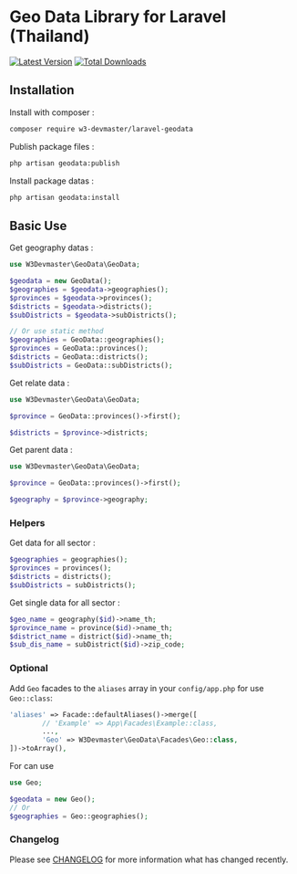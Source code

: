 # Geo Data Library for Laravel (Thailand)

[![Latest Version](https://img.shields.io/github/release/w3-devmaster/laravel-geodata.svg?style=flat-square)](https://github.com/w3-devmaster/laravel-geodata/releases)
[![Total Downloads](https://img.shields.io/packagist/dt/w3-devmaster/laravel-geodata.svg?style=flat-square)](https://packagist.org/packages/w3-devmaster/laravel-geodata)

## Installation

Install with composer : 

```bash
composer require w3-devmaster/laravel-geodata
```

Publish package files :

```bash
php artisan geodata:publish
```

Install package datas :

```bash
php artisan geodata:install
```

## Basic Use

Get geography datas :

```php
use W3Devmaster\GeoData\GeoData;

$geodata = new GeoData();
$geographies = $geodata->geographies();
$provinces = $geodata->provinces();
$districts = $geodata->districts();
$subDistricts = $geodata->subDistricts();

// Or use static method
$geographies = GeoData::geographies();
$provinces = GeoData::provinces();
$districts = GeoData::districts();
$subDistricts = GeoData::subDistricts();

```

Get relate data :

```php
use W3Devmaster\GeoData\GeoData;

$province = GeoData::provinces()->first();

$districts = $province->districts;

```

Get parent data :

```php
use W3Devmaster\GeoData\GeoData;

$province = GeoData::provinces()->first();

$geography = $province->geography;

```

### Helpers

Get data for all sector : 

```php
$geographies = geographies();
$provinces = provinces();
$districts = districts();
$subDistricts = subDistricts();
```

Get single data for all sector :

```php
$geo_name = geography($id)->name_th;
$province_name = province($id)->name_th;
$district_name = district($id)->name_th;
$sub_dis_name = subDistrict($id)->zip_code;
```

### Optional
Add `Geo` facades to the `aliases` array in your `config/app.php` for use `Geo::class`:

```php
'aliases' => Facade::defaultAliases()->merge([
        // 'Example' => App\Facades\Example::class,
        ...,
        'Geo' => W3Devmaster\GeoData\Facades\Geo::class,
])->toArray(),
```
For can use
```php
use Geo;

$geodata = new Geo();
// Or
$geographies = Geo::geographies();
```

### Changelog

Please see [CHANGELOG](CHANGELOG.md) for more information what has changed recently.
